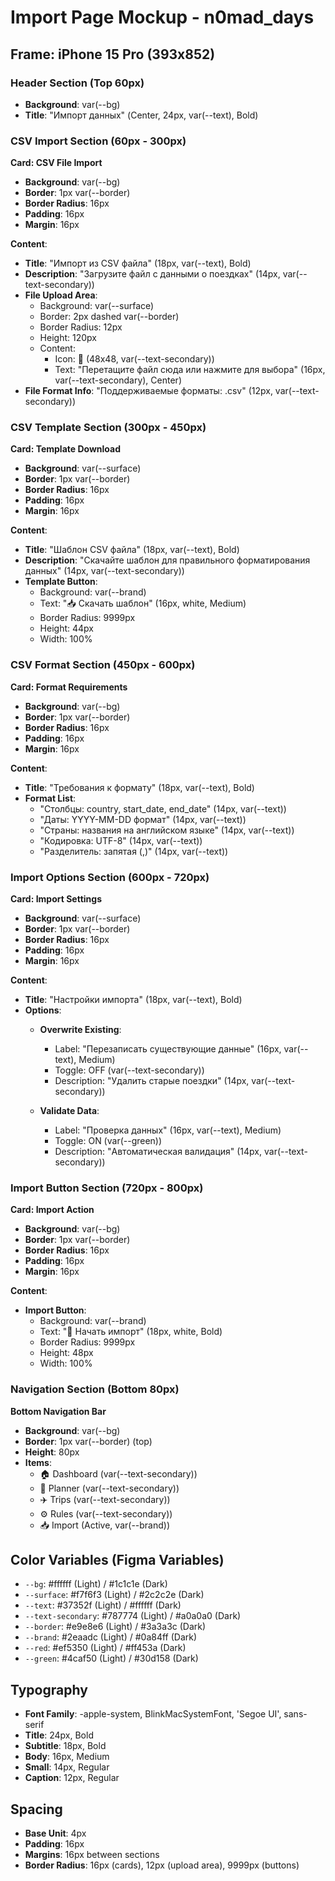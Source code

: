 # Import Page Mockup - n0mad_days

## Frame: iPhone 15 Pro (393x852)

### Header Section (Top 60px)
- **Background**: var(--bg)
- **Title**: "Импорт данных" (Center, 24px, var(--text), Bold)

### CSV Import Section (60px - 300px)
**Card: CSV File Import**
- **Background**: var(--bg)
- **Border**: 1px var(--border)
- **Border Radius**: 16px
- **Padding**: 16px
- **Margin**: 16px

**Content**:
- **Title**: "Импорт из CSV файла" (18px, var(--text), Bold)
- **Description**: "Загрузите файл с данными о поездках" (14px, var(--text-secondary))
- **File Upload Area**:
  - Background: var(--surface)
  - Border: 2px dashed var(--border)
  - Border Radius: 12px
  - Height: 120px
  - Content: 
    - Icon: 📁 (48x48, var(--text-secondary))
    - Text: "Перетащите файл сюда или нажмите для выбора" (16px, var(--text-secondary), Center)
- **File Format Info**: "Поддерживаемые форматы: .csv" (12px, var(--text-secondary))

### CSV Template Section (300px - 450px)
**Card: Template Download**
- **Background**: var(--surface)
- **Border**: 1px var(--border)
- **Border Radius**: 16px
- **Padding**: 16px
- **Margin**: 16px

**Content**:
- **Title**: "Шаблон CSV файла" (18px, var(--text), Bold)
- **Description**: "Скачайте шаблон для правильного форматирования данных" (14px, var(--text-secondary))
- **Template Button**:
  - Background: var(--brand)
  - Text: "📥 Скачать шаблон" (16px, white, Medium)
  - Border Radius: 9999px
  - Height: 44px
  - Width: 100%

### CSV Format Section (450px - 600px)
**Card: Format Requirements**
- **Background**: var(--bg)
- **Border**: 1px var(--border)
- **Border Radius**: 16px
- **Padding**: 16px
- **Margin**: 16px

**Content**:
- **Title**: "Требования к формату" (18px, var(--text), Bold)
- **Format List**:
  - "Столбцы: country, start_date, end_date" (14px, var(--text))
  - "Даты: YYYY-MM-DD формат" (14px, var(--text))
  - "Страны: названия на английском языке" (14px, var(--text))
  - "Кодировка: UTF-8" (14px, var(--text))
  - "Разделитель: запятая (,)" (14px, var(--text))

### Import Options Section (600px - 720px)
**Card: Import Settings**
- **Background**: var(--surface)
- **Border**: 1px var(--border)
- **Border Radius**: 16px
- **Padding**: 16px
- **Margin**: 16px

**Content**:
- **Title**: "Настройки импорта" (18px, var(--text), Bold)
- **Options**:
  - **Overwrite Existing**:
    - Label: "Перезаписать существующие данные" (16px, var(--text), Medium)
    - Toggle: OFF (var(--text-secondary))
    - Description: "Удалить старые поездки" (14px, var(--text-secondary))
  
  - **Validate Data**:
    - Label: "Проверка данных" (16px, var(--text), Medium)
    - Toggle: ON (var(--green))
    - Description: "Автоматическая валидация" (14px, var(--text-secondary))

### Import Button Section (720px - 800px)
**Card: Import Action**
- **Background**: var(--bg)
- **Border**: 1px var(--border)
- **Border Radius**: 16px
- **Padding**: 16px
- **Margin**: 16px

**Content**:
- **Import Button**:
  - Background: var(--brand)
  - Text: "🚀 Начать импорт" (18px, white, Bold)
  - Border Radius: 9999px
  - Height: 48px
  - Width: 100%

### Navigation Section (Bottom 80px)
**Bottom Navigation Bar**
- **Background**: var(--bg)
- **Border**: 1px var(--border) (top)
- **Height**: 80px
- **Items**:
  - 🏠 Dashboard (var(--text-secondary))
  - 📅 Planner (var(--text-secondary))
  - ✈️ Trips (var(--text-secondary))
  - ⚙️ Rules (var(--text-secondary))
  - 📥 Import (Active, var(--brand))

## Color Variables (Figma Variables)
- `--bg`: #ffffff (Light) / #1c1c1e (Dark)
- `--surface`: #f7f6f3 (Light) / #2c2c2e (Dark)
- `--text`: #37352f (Light) / #ffffff (Dark)
- `--text-secondary`: #787774 (Light) / #a0a0a0 (Dark)
- `--border`: #e9e8e6 (Light) / #3a3a3c (Dark)
- `--brand`: #2eaadc (Light) / #0a84ff (Dark)
- `--red`: #ef5350 (Light) / #ff453a (Dark)
- `--green`: #4caf50 (Light) / #30d158 (Dark)

## Typography
- **Font Family**: -apple-system, BlinkMacSystemFont, 'Segoe UI', sans-serif
- **Title**: 24px, Bold
- **Subtitle**: 18px, Bold
- **Body**: 16px, Medium
- **Small**: 14px, Regular
- **Caption**: 12px, Regular

## Spacing
- **Base Unit**: 4px
- **Padding**: 16px
- **Margins**: 16px between sections
- **Border Radius**: 16px (cards), 12px (upload area), 9999px (buttons)
